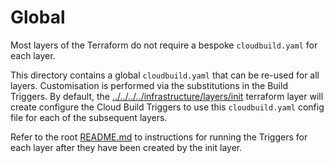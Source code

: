 # Global

Most layers of the Terraform do not require a bespoke `cloudbuild.yaml` for each layer.

This directory contains a global `cloudbuild.yaml` that can be re-used for all layers. Customisation is performed via the substitutions in the Build Triggers. By default, the [../../../../infrastructure/layers/init](../../../../infrastructure/layers/init/README.md) terraform layer will create configure the Cloud Build Triggers to use this `cloudbuild.yaml` config file for each of the subsequent layers.

Refer to the root [README.md](../../../../README.md) to instructions for running the Triggers for each layer after they have been created by the init layer.